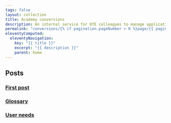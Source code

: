 ```yaml
---
tags: false
layout: collection
title: Academy conversions
description: An internal service for DfE colleagues to manage applications from schools applying to become academies.
permalink: "conversions/{% if pagination.pageNumber > 0 %}page/{{ pagination.pageNumber + 1 }}{% endif %}/"
eleventyComputed:
  eleventyNavigation:
    key: "{{ title }}"
    excerpt: "{{ description }}"
    parent: home
---
```


## Posts

### [First post](first-post/)

### [Glossary](glossary/)

### [User needs](user_needs/)
